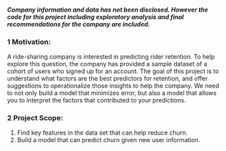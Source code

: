 #### *Company information and data has not been disclosed. However the code for this project including exploratory analysis and final recommendations for the company are included.*

### 1 Motivation:
A ride-sharing company is interested in predicting rider retention. To help explore this question, the company has provided a sample dataset of a cohort of users who signed up for an account.
The goal of this project is to understand what factors are the best predictors for retention, and offer suggestions to operationalize those insights to help the company.
We need to not only build a model that minimizes error, but also a model that allows you to interpret the factors that contributed to your predictions.

### 2 Project Scope:
1. Find key features in the data set that can help reduce churn.
2. Build a model that can predict churn given new user information.

